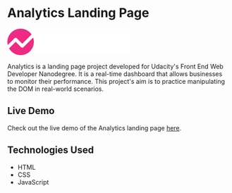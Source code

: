# Analytics Landing Page

![Analytics Logo](assets/full@logo.png)

Analytics is a landing page project developed for Udacity's Front End Web Developer Nanodegree. It is a real-time dashboard that allows businesses to monitor their performance. This project's aim is to practice manipulating the DOM in real-world scenarios.

## Live Demo

Check out the live demo of the Analytics landing page [here](https://www.example.com).

## Technologies Used

- HTML
- CSS
- JavaScript